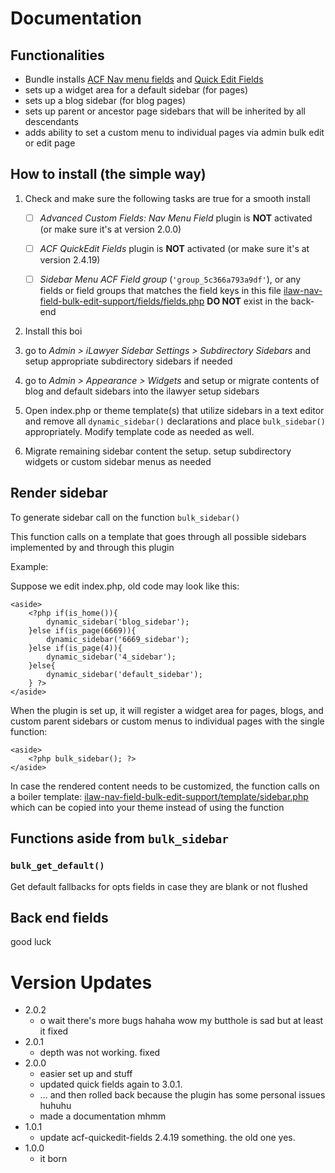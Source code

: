 # Documentation

## Functionalities
*	Bundle installs [ACF Nav menu fields](https://wordpress.org/plugins/advanced-custom-fields-nav-menu-field/) and [Quick Edit Fields](https://wordpress.org/plugins/acf-quickedit-fields/)
*	sets up a widget area for a default sidebar (for pages)
*	sets up a blog sidebar (for blog pages)
*	sets up parent or ancestor page sidebars that will be inherited by all descendants
*	adds ability to set a custom menu to individual pages via admin bulk edit or edit page



## How to install (the simple way)

1.	Check and make sure the following tasks are true for a smooth install

	- [ ] *Advanced Custom Fields: Nav Menu Field* plugin is **NOT** activated (or make sure it's at version 2.0.0)

	- [ ] *ACF QuickEdit Fields* plugin is **NOT** activated (or make sure it's at version 2.4.19)

	- [ ]	*Sidebar Menu ACF Field group* (`'group_5c366a793a9df'`), or any fields or field groups that matches the field keys in this file [ilaw-nav-field-bulk-edit-support/fields/fields.php](ilaw-nav-field-bulk-edit-support/fields/fields.php) **DO NOT** exist in the back-end


2.	Install this boi
3.	go to *Admin > iLawyer Sidebar Settings > Subdirectory Sidebars* and setup appropriate subdirectory sidebars if needed
4.	go to *Admin > Appearance > Widgets* and setup or migrate contents of blog and default sidebars into the ilawyer setup sidebars
5.	Open index.php or theme template(s) that utilize sidebars in a text editor and remove all `dynamic_sidebar()` declarations and place `bulk_sidebar()` appropriately. Modify template code as needed as well.
6.	Migrate remaining sidebar content the setup. setup subdirectory widgets or custom sidebar menus as needed


## Render sidebar

To generate sidebar call on the function `bulk_sidebar()`

This function calls on a template that goes through all possible sidebars implemented by and through this plugin
	
Example:

Suppose we edit index.php, old code may look like this:

```
<aside>
	<?php if(is_home()){
		dynamic_sidebar('blog_sidebar');
	}else if(is_page(6669)){
		dynamic_sidebar('6669_sidebar');
	}else if(is_page(4)){
		dynamic_sidebar('4_sidebar');
	}else{
		dynamic_sidebar('default_sidebar');
	} ?>
</aside>
```

When the plugin is set up, it will register a widget area for pages, blogs, and custom parent sidebars or custom menus to individual pages with the single function:

```
<aside>
	<?php bulk_sidebar(); ?>
</aside>
```

In case the rendered content needs to be customized, the function calls on a boiler template: [ilaw-nav-field-bulk-edit-support/template/sidebar.php](ilaw-nav-field-bulk-edit-support/template/sidebar.php) which can be copied into your theme instead of using the function



## Functions aside from `bulk_sidebar`

### `bulk_get_default()`

Get default fallbacks for opts fields in case they are blank or not flushed

## Back end fields

good luck

# Version Updates

*	2.0.2
	- o wait there's more bugs hahaha wow my butthole is sad but at least it fixed
*	2.0.1
	- depth was not working. fixed
*	2.0.0
	- easier set up and stuff
	- updated quick fields again to 3.0.1.
	- ... and then rolled back because the plugin has some personal issues huhuhu
	- made a documentation mhmm
*	1.0.1 
	- update acf-quickedit-fields 2.4.19 something. the old one yes.
*	1.0.0
	- it born
